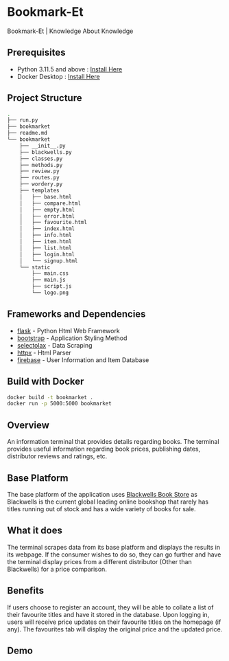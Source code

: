 # Bookmark-Et

Bookmark-Et | Knowledge About Knowledge

## Prerequisites

- Python 3.11.5 and above : [Install Here](https://www.python.org/downloads/)
- Docker Desktop : [Install Here](https://www.docker.com/products/docker-desktop/)

## Project Structure

```bash
.
├── run.py
├── bookmarket
├── readme.md
└── bookmarket
    ├── __init__.py
    ├── blackwells.py
    ├── classes.py
    ├── methods.py
    ├── review.py
    ├── routes.py
    ├── wordery.py
    ├── templates
    │   ├── base.html
    │   ├── compare.html
    │   ├── empty.html
    │   ├── error.html
    │   ├── favourite.html
    │   ├── index.html
    │   ├── info.html
    │   ├── item.html
    │   ├── list.html
    │   ├── login.html
    │   └── signup.html
    └── static
        ├── main.css
        ├── main.js
        ├── script.js
        └── logo.png

```

## Frameworks and Dependencies

- [flask](https://flask.palletsprojects.com/) - Python Html Web Framework
- [bootstrap](https://getbootstrap.com/) - Application Styling Method
- [selectolax](https://selectolax.readthedocs.io/) - Data Scraping
- [httpx](https://www.python-httpx.org/) - Html Parser
- [firebase](https://firebase.google.com/) - User Information and Item Database

## **Build with Docker**
```bash
docker build -t bookmarket .
docker run -p 5000:5000 bookmarket
```

## Overview

An information terminal that provides details regarding books. The terminal provides useful information regarding book prices, publishing dates, distributor reviews and ratings, etc.

## Base Platform

The base platform of the application uses [Blackwells Book Store](https://blackwells.co.uk/bookshop/home) as Blackwells is the current global leading online bookshop that rarely has titles running out of stock and has a wide variety of books for sale.

## What it does

The terminal scrapes data from its base platform and displays the results in its webpage. If the consumer wishes to do so, they can go further and have the terminal display prices from a different distributor (Other than Blackwells) for a price comparison.

## Benefits

If users choose to register an account, they will be able to collate a list of their favourite titles and have it stored in the database. Upon logging in, users will receive price updates on their favourite titles on the homepage (if any). The favourites tab will display the original price and the updated price.

## Demo
